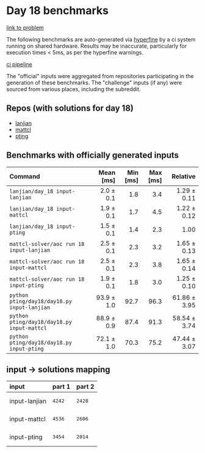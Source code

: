 # Day 18 benchmarks

[link to problem](http://adventofcode.com/2022/day/18)

The following benchmarks are auto-generated via [hyperfine](https://github.com/sharkdp/hyperfine) by a ci system running on shared hardware. Results may be inaccurate, particularly for execution times < 5ms, as per the hyperfine warnings.

[ci pipeline](http://ci.papercode.net:8080/teams/aoc2022/pipelines/aoc-compare-2022)

The "official" inputs were aggregated from repositories participating in the generation of these benchmarks. The "challenge" inputs (if any) were sourced from various places, including the subreddit.

## Repos (with solutions for day 18)


- [lanjian](https://github.com/LanJian/aoc-2022)
- [mattcl](https://github.com/mattcl/aoc2022)
- [pting](https://github.com/pting/aoc2022)

## Benchmarks with officially generated inputs
| Command | Mean [ms] | Min [ms] | Max [ms] | Relative |
|:---|---:|---:|---:|---:|
| `lanjian/day_18 input-lanjian` | 2.0 ± 0.1 | 1.8 | 3.4 | 1.29 ± 0.11 |
| `lanjian/day_18 input-mattcl` | 1.9 ± 0.1 | 1.7 | 4.5 | 1.22 ± 0.12 |
| `lanjian/day_18 input-pting` | 1.5 ± 0.1 | 1.4 | 2.3 | 1.00 |
| `mattcl-solver/aoc run 18 input-lanjian` | 2.5 ± 0.1 | 2.3 | 3.2 | 1.65 ± 0.13 |
| `mattcl-solver/aoc run 18 input-mattcl` | 2.5 ± 0.1 | 2.3 | 3.8 | 1.65 ± 0.14 |
| `mattcl-solver/aoc run 18 input-pting` | 1.9 ± 0.1 | 1.8 | 3.0 | 1.25 ± 0.10 |
| `python pting/day18/day18.py input-lanjian` | 93.9 ± 1.0 | 92.7 | 96.3 | 61.86 ± 3.95 |
| `python pting/day18/day18.py input-mattcl` | 88.9 ± 0.9 | 87.4 | 91.3 | 58.54 ± 3.74 |
| `python pting/day18/day18.py input-pting` | 72.1 ± 1.0 | 70.3 | 75.2 | 47.44 ± 3.07 |

## input -> solutions mapping
|input|part 1|part 2|
|:---|:---|:---|
|input-lanjian|<pre>4242</pre>|<pre>2428</pre>|
|input-mattcl|<pre>4536</pre>|<pre>2606</pre>|
|input-pting|<pre>3454</pre>|<pre>2014</pre>|
